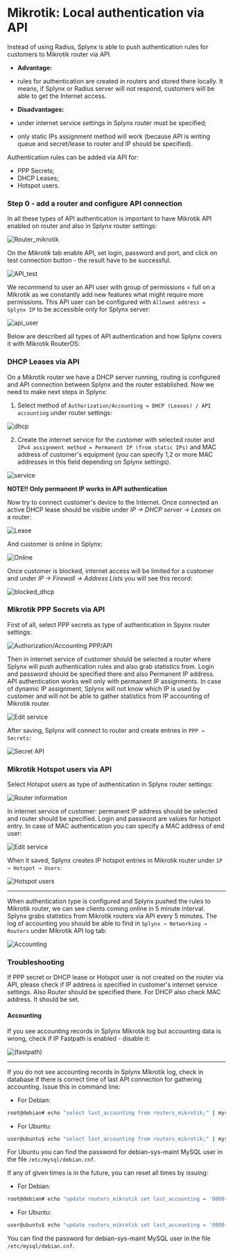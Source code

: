 Mikrotik: Local authentication via API
==========

Instead of using Radius, Splynx is able to push authentication rules for customers to Mikrotik router via API.

* **Advantage:**
 * rules for authentication are created in routers and stored there locally. It means, if Splynx or Radius server will not respond, customers will be able to get the Internet access.


* **Disadvantages:**
 * under internet service settings in Splynx router must be specified;
 * only static IPs assignment method will work (because API is writing queue and secret/lease to router and IP should be specified).


Authentication rules can be added via API for:

* PPP Secrets;
* DHCP Leases;
* Hotspot users.

### Step 0 - add a router and configure API connection

In all these types of API authentication is important to have Mikrotik API enabled on router and also in Splynx router settings:

![Router_mikrotik](router_in_splynx_1.png)

On the _Mikrotik_ tab enable API, set login, password and port, and click on test connection button - the result have to be successful.

![API_test](router_in_splynx_2.png)


We recommend to user an API user with group of permissions = full on a Mikrotik as we constantly add new features what might require more permissions. This API user can be configured with `Allowed address = Splynx IP` to be accessible only for Splynx server:

![api_user](api_user.png)

Below are described all types of API authentication and how Splynx covers it with Mikrotik RouterOS:


### DHCP Leases via API

On a Mikrotik router we have a DHCP server running, routing is configured and  API connection between Splynx and the router established. Now we need to make next steps in Splynx:

1. Select method of `Authorization/Accounting = DHCP (Leases) / API accounting` under router settings:

![dhcp](router_in_splynx_1.png)


2. Create the internet service for the customer with selected router and `IPv4 assignment method = Permanent IP (from static IPs)` and MAC address of customer's equipment (you can specify 1,2 or more MAC addresses in this field depending on Splynx settings).

![service](service.png)

**NOTE!! Only permanent IP works in API authentication**

Now try to connect customer's device to the Internet. Once connected an active DHCP lease should be visible under *IP -> DHCP server -> Leases* on a router:

![Lease](dhcp_lease.png)

And customer is online in Splynx:

![Online](customer_online_dhcp.png)

Once customer is blocked, internet access will be limited for a customer and under *IP -> Firewall -> Address Lists* you will see this record:

![blocked_dhcp](blocked_dhcp.png)


### Mikrotik PPP Secrets via API

First of all, select PPP secrets as type of authentication in Spynx router settings:

![Authorization/Accounting PPP/API](api_secrets.png)


Then in internet service of customer should be selected a router where Splynx will push authentication rules and also grab statistics from. Login and password should be specified there and also Permanent IP address. API authentication works well only with permanent IP assignments. In case of dynamic IP assignment, Splynx will not know which IP is used by customer and will not be able to gather statistics from IP accounting of Mikrotik router.

![Edit service](edit_service.png)

After saving, Splynx will connect to router and create entries in `PPP → Secrets`:

![Secret API](secrets_api.png)



### Mikrotik Hotspot users via API

Select Hotspot users as type of authentication in Splynx router settings:

![Router information](router_info.png)


In internet service of customer: permanent IP address should be selected and router should be specified. Login and password are values for hotspot entry. In case of MAC authentication you can specify a MAC address of end user:

![Edit service](edit_service2.png)


When it saved, Splynx creates IP hotspot entries in Mikrotik router under `IP → Hotspot → Users`:

![Hotspot users](hs_users.png)

---
When authentication type is configured and Splynx pushed the rules to Mikrotik router, we can see clients coming online in 5 minute interval. Splynx grabs statistics from Mikrotik routers via API every 5 minutes. The log of accounting you should be able to find in `Splynx → Networking → Routers` under Mikrotik API log tab:

![Accounting](accounting.png)

### Troubleshooting

If PPP secret or DHCP lease or Hotspot user is not created on the router via API, please check if IP address is specified in customer's internet service settings. Also Router should be specified there. For DHCP also check MAC address. It should be set.

#### Accounting
If you see accounting records in Splynx Mikrotik log but accounting data is wrong, check if IP Fastpath is enabled - disable it:

![(fastpath)](fastpath.png)

---
If you do not see accounting records in Splynx Mikrotik log, check in database if there is correct time of last API connection for gathering accounting.
Issue this in command line:

* For Debian:
```bash
root@debian# echo "select last_accounting from routers_mikrotik;" | mysql splynx
```

* For Ubuntu:
```bash
user@ubuntu$ echo "select last_accounting from routers_mikrotik;" | mysql -u debian-sys-maint -p splynx
```
For Ubuntu you can find the password for debian-sys-maint MySQL user in the file `/etc/mysql/debian.cnf`.

If any of given times is in the future, you can reset all times by issuing:

* For Debian:
```bash
root@debian# echo "update routers_mikrotik set last_accounting = '0000-00-00 00:00:00';" | mysql splynx
```

* For Ubuntu:
```bash
user@ubuntu$ echo "update routers_mikrotik set last_accounting = '0000-00-00 00:00:00';" | mysql -u debian-sys-maint -p splynx
```
You can find the password for debian-sys-maint MySQL user in the file `/etc/mysql/debian.cnf`.
